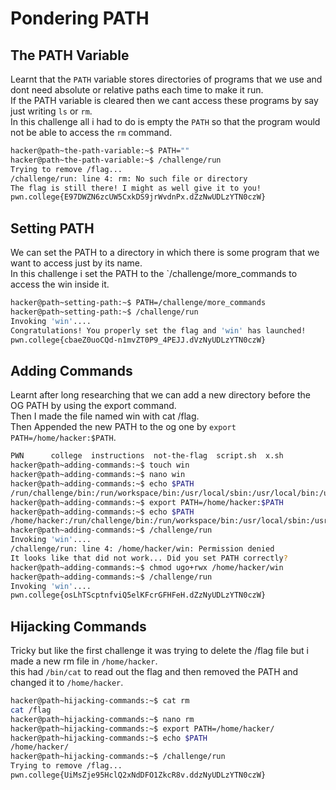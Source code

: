 # Pondering PATH
## The PATH Variable
Learnt that the `PATH` variable stores directories of programs that we use and dont need absolute or relative paths each time to make it run.<br>
If the PATH variable is cleared then we cant access these programs by say just writing `ls` or `rm`.<br>
In this challenge all i had to do is empty the `PATH` so that the program would not be able to access the `rm` command.<br>
```bash
hacker@path~the-path-variable:~$ PATH=""
hacker@path~the-path-variable:~$ /challenge/run
Trying to remove /flag...
/challenge/run: line 4: rm: No such file or directory
The flag is still there! I might as well give it to you!
pwn.college{E97DWZN6zcUW5CxkDS9jrWvdnPx.dZzNwUDLzYTN0czW}
```
## Setting PATH
We can set the PATH to a directory in which there is some program that we want to access just by its name.<br>
In this challenge i set the PATH to the `/challenge/more_commands to access the win inside it.<br>
```bash
hacker@path~setting-path:~$ PATH=/challenge/more_commands
hacker@path~setting-path:~$ /challenge/run
Invoking 'win'....
Congratulations! You properly set the flag and 'win' has launched!
pwn.college{cbaeZ0uoCQd-n1mvZT0P9_4PEJJ.dVzNyUDLzYTN0czW}
```
## Adding Commands
Learnt after long researching that we can add a new directory before the OG PATH by using the export command.<br>
Then I made the file named win with cat /flag.<br>
Then Appended the new PATH to the og one by `export PATH=/home/hacker:$PATH`.<br>
```bash
PWN      college  instructions  not-the-flag  script.sh  x.sh
hacker@path~adding-commands:~$ touch win
hacker@path~adding-commands:~$ nano win
hacker@path~adding-commands:~$ echo $PATH
/run/challenge/bin:/run/workspace/bin:/usr/local/sbin:/usr/local/bin:/usr/sbin:/usr/bin:/sbin:/bin
hacker@path~adding-commands:~$ export PATH=/home/hacker:$PATH
hacker@path~adding-commands:~$ echo $PATH
/home/hacker:/run/challenge/bin:/run/workspace/bin:/usr/local/sbin:/usr/local/bin:/usr/sbin:/usr/bin:/sbin:/bin
hacker@path~adding-commands:~$ /challenge/run
Invoking 'win'....
/challenge/run: line 4: /home/hacker/win: Permission denied
It looks like that did not work... Did you set PATH correctly?
hacker@path~adding-commands:~$ chmod ugo+rwx /home/hacker/win
hacker@path~adding-commands:~$ /challenge/run
Invoking 'win'....
pwn.college{osLhTScptnfviQ5elKFcrGFHFeH.dZzNyUDLzYTN0czW}
```
## Hijacking Commands
Tricky but like the first challenge it was trying to delete the /flag file but i made a new rm file in `/home/hacker`.<br>
this had `/bin/cat` to read out the flag and then removed the PATH and changed it to `/home/hacker`.<br>
```bash
hacker@path~hijacking-commands:~$ cat rm
cat /flag
hacker@path~hijacking-commands:~$ nano rm
hacker@path~hijacking-commands:~$ export PATH=/home/hacker/
hacker@path~hijacking-commands:~$ echo $PATH
/home/hacker/
hacker@path~hijacking-commands:~$ /challenge/run
Trying to remove /flag...
pwn.college{UiMsZje95HclQ2xNdDFO1ZkcR8v.ddzNyUDLzYTN0czW}
```
